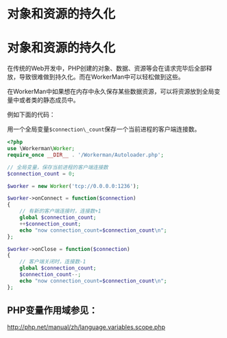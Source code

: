 # 对象和资源的持久化

# 对象和资源的持久化

在传统的Web开发中，PHP创建的对象、数据、资源等会在请求完毕后全部释放，导致很难做到持久化。而在WorkerMan中可以轻松做到这些。

在WorkerMan中如果想在内存中永久保存某些数据资源，可以将资源放到全局变量中或者类的静态成员中。

例如下面的代码：

用一个全局变量```$connection\_count```保存一个当前进程的客户端连接数。


```php 
<?php
use \Workerman\Worker;
require_once __DIR__ . '/Workerman/Autoloader.php';

// 全局变量，保存当前进程的客户端连接数
$connection_count = 0;

$worker = new Worker('tcp://0.0.0.0:1236');

$worker->onConnect = function($connection)
{
    // 有新的客户端连接时，连接数+1
    global $connection_count;
    ++$connection_count;
    echo "now connection_count=$connection_count\n";
};

$worker->onClose = function($connection)
{
    // 客户端关闭时，连接数-1
    global $connection_count;
    $connection_count--;
    echo "now connection_count=$connection_count\n";
};


```
## PHP变量作用域参见：

<http://php.net/manual/zh/language.variables.scope.php>
